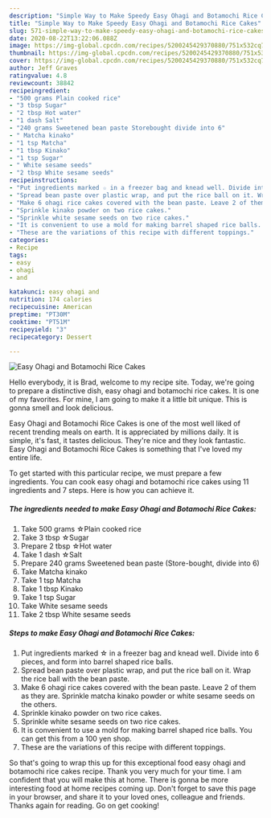 ```yaml
---
description: "Simple Way to Make Speedy Easy Ohagi and Botamochi Rice Cakes"
title: "Simple Way to Make Speedy Easy Ohagi and Botamochi Rice Cakes"
slug: 571-simple-way-to-make-speedy-easy-ohagi-and-botamochi-rice-cakes
date: 2020-08-22T13:22:06.088Z
image: https://img-global.cpcdn.com/recipes/5200245429370880/751x532cq70/easy-ohagi-and-botamochi-rice-cakes-recipe-main-photo.jpg
thumbnail: https://img-global.cpcdn.com/recipes/5200245429370880/751x532cq70/easy-ohagi-and-botamochi-rice-cakes-recipe-main-photo.jpg
cover: https://img-global.cpcdn.com/recipes/5200245429370880/751x532cq70/easy-ohagi-and-botamochi-rice-cakes-recipe-main-photo.jpg
author: Jeff Graves
ratingvalue: 4.8
reviewcount: 38842
recipeingredient:
- "500 grams Plain cooked rice"
- "3 tbsp Sugar"
- "2 tbsp Hot water"
- "1 dash Salt"
- "240 grams Sweetened bean paste Storebought divide into 6"
- " Matcha kinako"
- "1 tsp Matcha"
- "1 tbsp Kinako"
- "1 tsp Sugar"
- " White sesame seeds"
- "2 tbsp White sesame seeds"
recipeinstructions:
- "Put ingredients marked ☆ in a freezer bag and knead well. Divide into 6 pieces, and form into barrel shaped rice balls."
- "Spread bean paste over plastic wrap, and put the rice ball on it. Wrap the rice ball with the bean paste."
- "Make 6 ohagi rice cakes covered with the bean paste. Leave 2 of them as they are. Sprinkle matcha kinako powder or white sesame seeds on the others."
- "Sprinkle kinako powder on two rice cakes."
- "Sprinkle white sesame seeds on two rice cakes."
- "It is convenient to use a mold for making barrel shaped rice balls. You can get this from a 100 yen shop."
- "These are the variations of this recipe with different toppings."
categories:
- Recipe
tags:
- easy
- ohagi
- and

katakunci: easy ohagi and 
nutrition: 174 calories
recipecuisine: American
preptime: "PT30M"
cooktime: "PT51M"
recipeyield: "3"
recipecategory: Dessert

---
```



![Easy Ohagi and Botamochi Rice Cakes](https://img-global.cpcdn.com/recipes/5200245429370880/751x532cq70/easy-ohagi-and-botamochi-rice-cakes-recipe-main-photo.jpg)

Hello everybody, it is Brad, welcome to my recipe site. Today, we're going to prepare a distinctive dish, easy ohagi and botamochi rice cakes. It is one of my favorites. For mine, I am going to make it a little bit unique. This is gonna smell and look delicious.



Easy Ohagi and Botamochi Rice Cakes is one of the most well liked of recent trending meals on earth. It is appreciated by millions daily. It is simple, it's fast, it tastes delicious. They're nice and they look fantastic. Easy Ohagi and Botamochi Rice Cakes is something that I've loved my entire life.


To get started with this particular recipe, we must prepare a few ingredients. You can cook easy ohagi and botamochi rice cakes using 11 ingredients and 7 steps. Here is how you can achieve it.

<!--inarticleads1-->

##### The ingredients needed to make Easy Ohagi and Botamochi Rice Cakes:

1. Take 500 grams ☆Plain cooked rice
1. Take 3 tbsp ☆Sugar
1. Prepare 2 tbsp ☆Hot water
1. Take 1 dash ☆Salt
1. Prepare 240 grams Sweetened bean paste (Store-bought, divide into 6)
1. Take  Matcha kinako
1. Take 1 tsp Matcha
1. Take 1 tbsp Kinako
1. Take 1 tsp Sugar
1. Take  White sesame seeds
1. Take 2 tbsp White sesame seeds




<!--inarticleads2-->

##### Steps to make Easy Ohagi and Botamochi Rice Cakes:

1. Put ingredients marked ☆ in a freezer bag and knead well. Divide into 6 pieces, and form into barrel shaped rice balls.
1. Spread bean paste over plastic wrap, and put the rice ball on it. Wrap the rice ball with the bean paste.
1. Make 6 ohagi rice cakes covered with the bean paste. Leave 2 of them as they are. Sprinkle matcha kinako powder or white sesame seeds on the others.
1. Sprinkle kinako powder on two rice cakes.
1. Sprinkle white sesame seeds on two rice cakes.
1. It is convenient to use a mold for making barrel shaped rice balls. You can get this from a 100 yen shop.
1. These are the variations of this recipe with different toppings.




So that's going to wrap this up for this exceptional food easy ohagi and botamochi rice cakes recipe. Thank you very much for your time. I am confident that you will make this at home. There is gonna be more interesting food at home recipes coming up. Don't forget to save this page in your browser, and share it to your loved ones, colleague and friends. Thanks again for reading. Go on get cooking!
